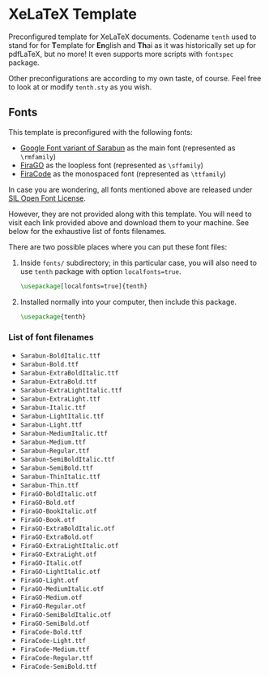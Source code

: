 # XeLaTeX Template

Preconfigured template for XeLaTeX documents.
Codename `tenth` used to stand for for **T**emplate for **En**glish and **Th**ai as it was historically set up for pdfLaTeX, but no more!
It even supports more scripts with `fontspec` package.

Other preconfigurations are according to my own taste, of course.
Feel free to look at or modify `tenth.sty` as you wish.

## Fonts

This template is preconfigured with the following fonts: 

- [Google Font variant of Sarabun](https://github.com/cadsondemak/Sarabun) as the main font (represented as `\rmfamily`)
- [FiraGO](https://github.com/bBoxType/FiraGO) as the loopless font (represented as `\sffamily`)
- [FiraCode](https://github.com/tonsky/FiraCode) as the monospaced font (represented as `\ttfamily`)

In case you are wondering, all fonts mentioned above are released under [SIL Open Font License](https://scripts.sil.org/cms/scripts/page.php?site_id=nrsi&id=OFL).

However, they are not provided along with this template.
You will need to visit each link provided above and download them to your machine.
See below for the exhaustive list of fonts filenames.

There are two possible places where you can put these font files:

1.  Inside `fonts/` subdirectory; in this particular case, you will also need to use `tenth` package with option `localfonts=true`.
    ```tex
    \usepackage[localfonts=true]{tenth}
    ```
2.  Installed normally into your computer, then include this package.
    ```tex
    \usepackage{tenth}
    ```

### List of font filenames

- `Sarabun-BoldItalic.ttf`
- `Sarabun-Bold.ttf`
- `Sarabun-ExtraBoldItalic.ttf`
- `Sarabun-ExtraBold.ttf`
- `Sarabun-ExtraLightItalic.ttf`
- `Sarabun-ExtraLight.ttf`
- `Sarabun-Italic.ttf`
- `Sarabun-LightItalic.ttf`
- `Sarabun-Light.ttf`
- `Sarabun-MediumItalic.ttf`
- `Sarabun-Medium.ttf`
- `Sarabun-Regular.ttf`
- `Sarabun-SemiBoldItalic.ttf`
- `Sarabun-SemiBold.ttf`
- `Sarabun-ThinItalic.ttf`
- `Sarabun-Thin.ttf`
- `FiraGO-BoldItalic.otf`
- `FiraGO-Bold.otf`
- `FiraGO-BookItalic.otf`
- `FiraGO-Book.otf`
- `FiraGO-ExtraBoldItalic.otf`
- `FiraGO-ExtraBold.otf`
- `FiraGO-ExtraLightItalic.otf`
- `FiraGO-ExtraLight.otf`
- `FiraGO-Italic.otf`
- `FiraGO-LightItalic.otf`
- `FiraGO-Light.otf`
- `FiraGO-MediumItalic.otf`
- `FiraGO-Medium.otf`
- `FiraGO-Regular.otf`
- `FiraGO-SemiBoldItalic.otf`
- `FiraGO-SemiBold.otf`
- `FiraCode-Bold.ttf`
- `FiraCode-Light.ttf`
- `FiraCode-Medium.ttf`
- `FiraCode-Regular.ttf`
- `FiraCode-SemiBold.ttf`
